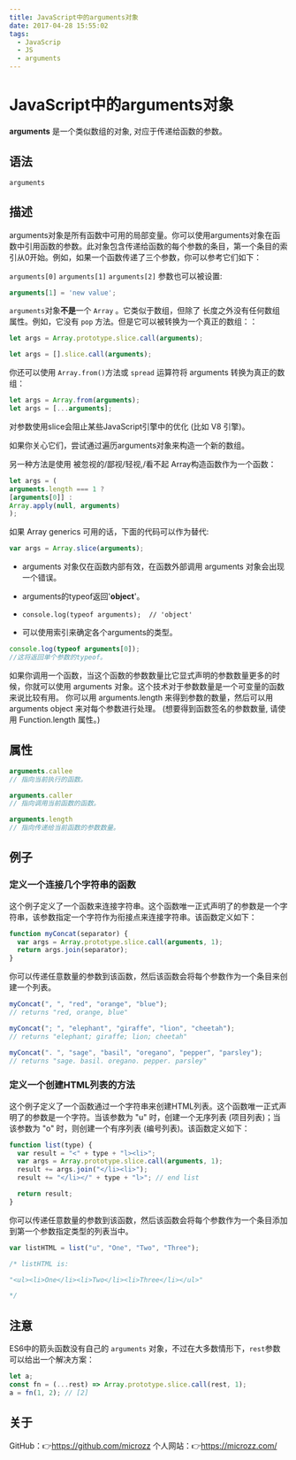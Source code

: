 ```yaml
---
title: JavaScript中的arguments对象
date: 2017-04-28 15:55:02
tags:
  - JavaScrip
  - JS
  - arguments
---
```


# JavaScript中的arguments对象

**arguments** 是一个类似数组的对象, 对应于传递给函数的参数。

## 语法

`arguments`

## 描述
arguments对象是所有函数中可用的局部变量。你可以使用arguments对象在函数中引用函数的参数。此对象包含传递给函数的每个参数的条目，第一个条目的索引从0开始。例如，如果一个函数传递了三个参数，你可以参考它们如下：

`arguments[0]`
`arguments[1]`
`arguments[2]`
参数也可以被设置:

```javascript
arguments[1] = 'new value';
```

`arguments`对象**不是**一个 `Array` 。它类似于数组，但除了 长度之外没有任何数组属性。例如，它没有 `pop` 方法。但是它可以被转换为一个真正的数组：：

```javascript
let args = Array.prototype.slice.call(arguments); 

let args = [].slice.call(arguments);
```

你还可以使用  `Array.from()`方法或 `spread` 运算符将 arguments 转换为真正的数组：

```javascript
let args = Array.from(arguments);
let args = [...arguments];
```

对参数使用slice会阻止某些JavaScript引擎中的优化 (比如 V8 引擎)。

如果你关心它们，尝试通过遍历arguments对象来构造一个新的数组。

另一种方法是使用 被忽视的/鄙视/轻视,/看不起 Array构造函数作为一个函数：

```javascript
let args = (
arguments.length === 1 ? 
[arguments[0]] : 
Array.apply(null, arguments)
);
```

如果 Array generics 可用的话，下面的代码可以作为替代:

```javascript
var args = Array.slice(arguments);
```
* arguments 对象仅在函数内部有效，在函数外部调用 arguments 对象会出现一个错误。

* arguments的typeof返回'**object**'。

* `console.log(typeof arguments);  // 'object'`

* 可以使用索引来确定各个arguments的类型。

```javascript
console.log(typeof arguments[0]); 
//这将返回单个参数的typeof。
```

如果你调用一个函数，当这个函数的参数数量比它显式声明的参数数量更多的时候，你就可以使用 arguments 对象。这个技术对于参数数量是一个可变量的函数来说比较有用。 你可以用 arguments.length 来得到参数的数量，然后可以用 arguments object 来对每个参数进行处理。 (想要得到函数签名的参数数量, 请使用 Function.length 属性。)

## 属性

```javascript
arguments.callee
// 指向当前执行的函数。

arguments.caller 
// 指向调用当前函数的函数。

arguments.length
// 指向传递给当前函数的参数数量。
```

## 例子
### 定义一个连接几个字符串的函数

这个例子定义了一个函数来连接字符串。这个函数唯一正式声明了的参数是一个字符串，该参数指定一个字符作为衔接点来连接字符串。该函数定义如下：

```javascript
function myConcat(separator) {
  var args = Array.prototype.slice.call(arguments, 1);
  return args.join(separator);
}
```

你可以传递任意数量的参数到该函数，然后该函数会将每个参数作为一个条目来创建一个列表。

```javascript
myConcat(", ", "red", "orange", "blue");
// returns "red, orange, blue"

myConcat("; ", "elephant", "giraffe", "lion", "cheetah");
// returns "elephant; giraffe; lion; cheetah"

myConcat(". ", "sage", "basil", "oregano", "pepper", "parsley");
// returns "sage. basil. oregano. pepper. parsley"
```

### 定义一个创建HTML列表的方法

这个例子定义了一个函数通过一个字符串来创建HTML列表。这个函数唯一正式声明了的参数是一个字符。当该参数为 "u" 时，创建一个无序列表 (项目列表)；当该参数为 "o" 时，则创建一个有序列表 (编号列表)。该函数定义如下：

```javascript
function list(type) {
  var result = "<" + type + "l><li>";
  var args = Array.prototype.slice.call(arguments, 1);
  result += args.join("</li><li>");
  result += "</li></" + type + "l>"; // end list

  return result;
}
```
你可以传递任意数量的参数到该函数，然后该函数会将每个参数作为一个条目添加到第一个参数指定类型的列表当中。

```javascript
var listHTML = list("u", "One", "Two", "Three");

/* listHTML is:

"<ul><li>One</li><li>Two</li><li>Three</li></ul>"

*/
```

## 注意
ES6中的箭头函数没有自己的 `arguments` 对象，不过在大多数情形下，`rest`参数可以给出一个解决方案：

```javascript
let a;
const fn = (...rest) => Array.prototype.slice.call(rest, 1);
a = fn(1, 2); // [2]
```

## 关于
GitHub：👉https://github.com/microzz
个人网站：👉https://microzz.com/


